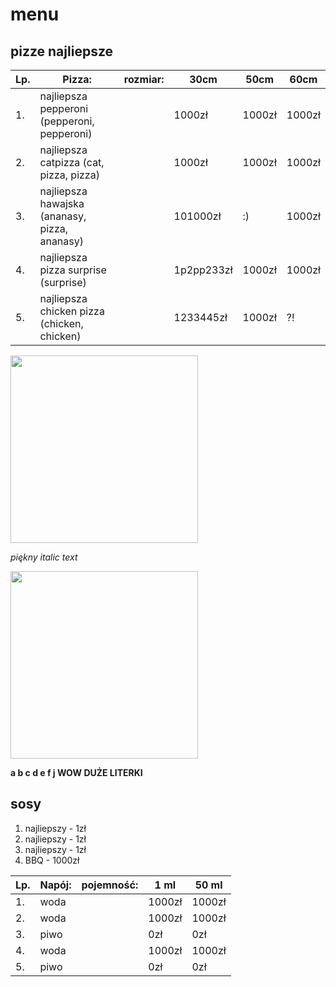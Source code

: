 # menu

## pizze najliepsze

|Lp. |Pizza: |rozmiar: |30cm |50cm |60cm|
|----|-------|---------|-----|-----|-----|
|1. |najliepsza pepperoni (pepperoni, pepperoni)| | 1000zł| 1000zł|1000zł|
|2. |najliepsza catpizza (cat, pizza, pizza)| | 1000zł|1000zł|1000zł|
|3. |najliepsza hawajska (ananasy, pizza, ananasy)| | 101000zł| :) |1000zł|
|4. |najliepsza pizza surprise (surprise) | | 1p2pp233zł|1000zł|1000zł|
|5. |najliepsza chicken pizza (chicken, chicken)| | 1233445zł|1000zł| ?!|

<img src = "img/Pizzeria/katalog/catpizza.png" width = 300>

*piękny italic text*

<img src = "img/Pizzeria/katalog/chikenpizza.png" width = 300>

**a b c d e f j WOW DUŻE LITERKI**

## sosy
1. najliepszy - 1zł
2. najliepszy - 1zł
3. najliepszy - 1zł
4. BBQ - 1000zł

|Lp. |Napój: |pojemność: |1 ml |50 ml
|----|-------|---------|-----|-----|
|1. |woda| | 1000zł| 1000zł|
|2. |woda| | 1000zł|1000zł|1000zł|
|3. |piwo| |0zł | 0zł |
|4. |woda| | 1000zł|1000zł|
|5. |piwo| | 0zł|0zł|
